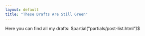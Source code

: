 ```yaml
---
layout: default
title: "These Drafts Are Still Green"
---
```


Here you can find all my drafts:
$partial("partials/post-list.html")$
